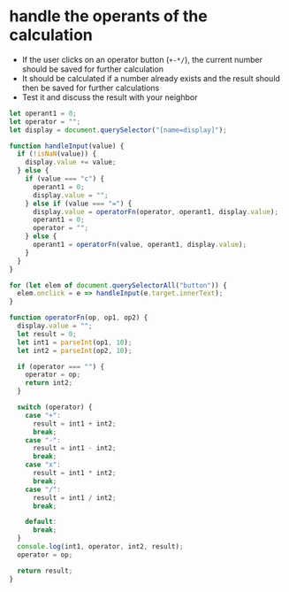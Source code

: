 # handle the operants of the calculation

- If the user clicks on an operator button (`+-*/`), the current number should be saved for further calculation
- It should be calculated if a number already exists and the result should then be saved for further calculations
- Test it and discuss the result with your neighbor

```js
let operant1 = 0;
let operator = "";
let display = document.querySelector("[name=display]");

function handleInput(value) {
  if (!isNaN(value)) {
    display.value += value;
  } else {
    if (value === "c") {
      operant1 = 0;
      display.value = "";
    } else if (value === "=") {
      display.value = operatorFn(operator, operant1, display.value);
      operant1 = 0;
      operator = "";
    } else {
      operant1 = operatorFn(value, operant1, display.value);
    }
  }
}

for (let elem of document.querySelectorAll("button")) {
  elem.onclick = e => handleInput(e.target.innerText);
}
```

```js
function operatorFn(op, op1, op2) {
  display.value = "";
  let result = 0;
  let int1 = parseInt(op1, 10);
  let int2 = parseInt(op2, 10);

  if (operator === "") {
    operator = op;
    return int2;
  }

  switch (operator) {
    case "+":
      result = int1 + int2;
      break;
    case "-":
      result = int1 - int2;
      break;
    case "x":
      result = int1 * int2;
      break;
    case "/":
      result = int1 / int2;
      break;

    default:
      break;
  }
  console.log(int1, operator, int2, result);
  operator = op;

  return result;
}
```
